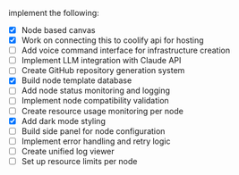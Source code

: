 implement the following:

- [x] Node based canvas
- [x] Work on connecting this to coolify api for hosting
- [ ] Add voice command interface for infrastructure creation
- [ ] Implement LLM integration with Claude API
- [ ] Create GitHub repository generation system
- [x] Build node template database
- [ ] Add node status monitoring and logging
- [ ] Implement node compatibility validation
- [ ] Create resource usage monitoring per node
- [x] Add dark mode styling
- [ ] Build side panel for node configuration
- [ ] Implement error handling and retry logic
- [ ] Create unified log viewer
- [ ] Set up resource limits per node